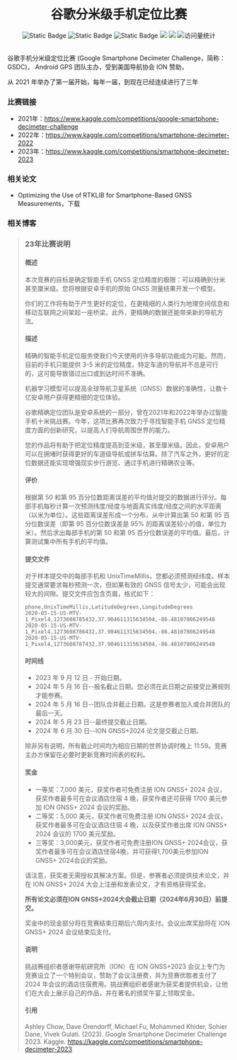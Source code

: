<div align="center">
    <a name="Top"></a>
	<h1>谷歌分米级手机定位比赛</h1>
</div>
<div align="center">
    <img alt="Static Badge" src="https://img.shields.io/badge/QQ-1482275402-red">
    <img alt="Static Badge" src="https://img.shields.io/badge/%E5%BE%AE%E4%BF%A1-lizhengxiao99-green">
    <img alt="Static Badge" src="https://img.shields.io/badge/Email-dauger%40126.com-brown">
    <a href="https://blog.csdn.net/daoge2666/"><img src="https://img.shields.io/badge/CSDN-论坛-c32136" /></a>
    <a href="https://www.zhihu.com/people/dao-ge-92-60/"><img src="https://img.shields.io/badge/Zhihu-知乎-blue" /></a>
    <img src="https://komarev.com/ghpvc/?username=LiZhengXiao99&label=Views&color=0e75b6&style=flat" alt="访问量统计" />
</div>

<br/>

谷歌手机分米级定位比赛 (Google Smartphone Decimeter Challenge，简称：GSDC)， Android GPS 团队主办，受到美国导航协会 ION 赞助，

从 2021 年举办了第一届开始，每年一届，到现在已经连续进行了三年









### 比赛链接

* 2021年：https://www.kaggle.com/competitions/google-smartphone-decimeter-challenge
* 2022年：https://www.kaggle.com/competitions/smartphone-decimeter-2022
* 2023年：https://www.kaggle.com/competitions/smartphone-decimeter-2023



### 相关论文

* Optimizing the Use of RTKLIB for Smartphone-Based GNSS Measurements，下载





### 相关博客





> ### 23年比赛说明
>
> #### 概述
>
> 本次竞赛的目标是确定智能手机 GNSS 定位精度的极限：可以精确到分米甚至厘米级。您将根据安卓手机的原始 GNSS 测量结果开发一个模型。
>
> 你们的工作将有助于产生更好的定位，在更精细的人类行为地理空间信息和移动互联网之间架起一座桥梁。此外，更精确的数据还能带来新的导航方法。
>
> #### 描述
>
> 精确的智能手机定位服务使我们今天使用的许多导航功能成为可能。然而，目前的手机只能提供 3-5 米的定位精度。特定车道的导航并不总是可行的，这可能导致错过出口或到达时间不准确。
>
> 机器学习模型可以提高全球导航卫星系统（GNSS）数据的准确性，让数十亿安卓用户获得更精细的定位体验。
>
> 谷歌精确定位团队是安卓系统的一部分，曾在2021年和2022年举办过智能手机十米挑战赛。今年，这项比赛再次致力于寻找智能手机 GNSS 定位精度方面的创新研究，以提高人们导航周围世界的能力。
>
> 您的作品将有助于把定位精度提高到亚米级，甚至厘米级。因此，安卓用户可以在拥堵时获得更好的车道级导航或拼车估算。除了汽车之外，更好的定位数据还能实现增强现实步行游览、通过手机进行精确农业等。
>
> #### 评价
>
> 根据第 50 和第 95 百分位数距离误差的平均值对提交的数据进行评分。每部手机每秒计算一次预测纬度/经度与地面真实纬度/经度之间的水平距离（以米为单位）。这些距离误差形成一个分布，从中计算出第 50 和第 95 百分位数误差（即第 95 百分位数误差是 95% 的距离误差较小的值，单位为米）。然后求出每部手机的第 50 和第 95 百分位数误差的平均值。最后，计算测试集中所有手机的平均值。
>
> #### 提交文件
>
> 对于样本提交中的每部手机和 UnixTimeMillis，您都必须预测经纬度。样本提交通常要求每秒预测一次，但如果有效的 GNSS 信号太少，可能会出现较大的间隙。提交文件应包含页眉，格式如下：
>
> ```
> phone,UnixTimeMillis,LatitudeDegrees,LongitudeDegrees
> 2020-05-15-US-MTV-1_Pixel4,1273608785432,37.904611315634504,-86.48107806249548
> 2020-05-15-US-MTV-1_Pixel4,1273608786432,37.904611315634504,-86.48107806249548
> 2020-05-15-US-MTV-1_Pixel4,1273608787432,37.904611315634504,-86.48107806249548
> ```
>
> #### 时间线
>
> - 2023 年 9 月 12 日 - 开始日期。
> - 2024 年 5 月 16 日--报名截止日期。您必须在此日期之前接受比赛规则才能参赛。
> - 2024 年 5 月 16 日--团队合并截止日期。这是参赛者加入或合并团队的最后一天。
> - 2024 年 5 月 23 日--最终提交截止日期。
> - 2024 年 6 月 30 日--ION GNSS+2024 论文提交截止日期。
>
> 除非另有说明，所有截止时间均为相应日期的世界协调时晚上 11:59。竞赛主办方保留在必要时更新竞赛时间表的权利。
>
> #### 奖金
>
> - 一等奖：7,000 美元，获奖作者可免费注册 ION GNSS+ 2024 会议，获奖作者最多可在会议酒店住宿 4 晚，获奖作者还可获得 1700 美元参加 ION GNSS+ 2024 会议的奖励。
> - 二等奖：5,000 美元，获奖作者可免费注册 ION GNSS+ 2024 会议，获奖作者最多可在会议酒店住宿 4 晚，以及获奖作者出席 ION GNSS+ 2024 会议的 1700 美元奖励。
> - 三等奖：3,000美元，获奖作者可免费注册ION GNSS+ 2024会议，获奖作者最多可在会议酒店住宿4晚，并可获得1,700美元参加ION GNSS+ 2024会议的奖励。
>
> 请注意，获奖者无需授权其解决方案。但是，参赛者必须提供技术论文，并在 ION GNSS+ 2024 大会上注册和发表论文，才有资格获得奖金。
>
> **所有论文必须在ION GNSS+2024大会截止日期（2024年6月30日）前提交。**
>
> 奖金中的现金部分将在竞赛结束日期后六周内支付。会议出席奖励将在 ION GNSS+ 2024 会议结束后支付。
>
> #### 说明
>
> 挑战赛组织者感谢导航研究所（ION）在 ION GNSS+2023 会议上专门为竞赛设立了一个特别会议，赞助了会议注册费，并为竞赛优胜者支付了 2024 年会议的酒店住宿费用。挑战赛组织者感谢为获奖者提供机会，让他们在大会上展示自己的作品，并在著名的颁奖午宴上领取奖金。
>
> #### 引用 
>
> Ashley Chow, Dave Orendorff, Michael Fu, Mohammed Khider, Sohier Dane, Vivek Gulati. (2023). Google Smartphone Decimeter Challenge 2023. Kaggle. https://kaggle.com/competitions/smartphone-decimeter-2023